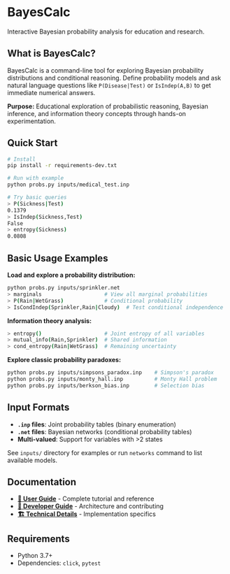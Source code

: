 # BayesCalc

Interactive Bayesian probability analysis for education and research.

## What is BayesCalc?

BayesCalc is a command-line tool for exploring Bayesian probability distributions and conditional reasoning. Define probability models and ask natural language questions like `P(Disease|Test)` or `IsIndep(A,B)` to get immediate numerical answers.

**Purpose:** Educational exploration of probabilistic reasoning, Bayesian inference, and information theory concepts through hands-on experimentation.

## Quick Start

```bash
# Install
pip install -r requirements-dev.txt

# Run with example
python probs.py inputs/medical_test.inp

# Try basic queries
> P(Sickness|Test)
0.1379
> IsIndep(Sickness,Test)  
False
> entropy(Sickness)
0.0808
```

## Basic Usage Examples

**Load and explore a probability distribution:**
```bash
python probs.py inputs/sprinkler.net
> marginals                    # View all marginal probabilities
> P(Rain|WetGrass)             # Conditional probability
> IsCondIndep(Sprinkler,Rain|Cloudy)  # Test conditional independence
```

**Information theory analysis:**
```bash
> entropy()                    # Joint entropy of all variables
> mutual_info(Rain,Sprinkler)  # Shared information
> cond_entropy(Rain|WetGrass)  # Remaining uncertainty
```

**Explore classic probability paradoxes:**
```bash
python probs.py inputs/simpsons_paradox.inp    # Simpson's paradox
python probs.py inputs/monty_hall.inp          # Monty Hall problem
python probs.py inputs/berkson_bias.inp        # Selection bias
```

## Input Formats

- **`.inp` files**: Joint probability tables (binary enumeration)
- **`.net` files**: Bayesian networks (conditional probability tables)
- **Multi-valued**: Support for variables with >2 states

See `inputs/` directory for examples or run `networks` command to list available models.

## Documentation

- **[📖 User Guide](docs/Userguide.md)** - Complete tutorial and reference
- **[🔧 Developer Guide](docs/DEVELOPER_GUIDE.md)** - Architecture and contributing
- **[🏗️ Technical Details](docs/ARCHITECTURE.md)** - Implementation specifics

## Requirements

- Python 3.7+
- Dependencies: `click`, `pytest`
